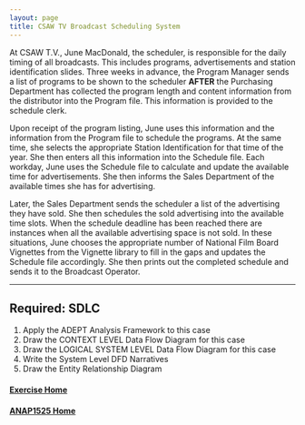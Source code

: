 ```yaml
---
layout: page
title: CSAW TV Broadcast Scheduling System
---
```


At CSAW T.V., June MacDonald, the scheduler, is responsible for the daily timing of all broadcasts. This includes programs, advertisements and station identification slides. Three weeks in advance, the Program Manager sends a list of programs to be shown to the scheduler **AFTER** the Purchasing Department has collected the program length and content information from the distributor into the Program file. This information is provided to the schedule clerk.

Upon receipt of the program listing, June uses this information and the information from the Program file to schedule the programs. At the same time, she selects the appropriate Station Identification for that time of the year. She then enters all this information into the Schedule file. Each workday, June uses the Schedule file to calculate and update the available time for advertisements. She then informs the Sales Department of the available times she has for advertising.

Later, the Sales Department sends the scheduler a list of the advertising they have sold. She then schedules the sold advertising into the available time slots. When the schedule deadline has been reached there are instances when all the available advertising space is not sold. In these situations, June chooses the appropriate number of National Film Board Vignettes from the Vignette library to fill in the gaps and updates the Schedule file accordingly. She then prints out the completed schedule and sends it to the Broadcast Operator.

<hr>

## Required: SDLC
1.	Apply the ADEPT Analysis Framework to this case
2.	Draw the CONTEXT LEVEL Data Flow Diagram for this case 
3.	Draw the LOGICAL SYSTEM LEVEL Data Flow Diagram for this case 
4.	Write the System Level DFD Narratives
5.	Draw the Entity Relationship Diagram

#### [Exercise Home](index.md)
#### [ANAP1525 Home](../)
